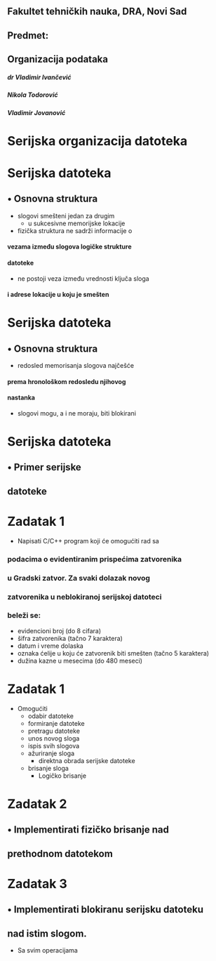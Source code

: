  ## Fakultet tehničkih nauka, DRA, Novi Sad

## Predmet:

## Organizacija podataka

##### dr Vladimir Ivančević

##### Nikola Todorović

##### Vladimir Jovanović


# Serijska organizacija datoteka


# Serijska datoteka

## • Osnovna struktura

- slogovi smešteni jedan za drugim
    - u sukcesivne memorijske lokacije
- fizička struktura ne sadrži informacije o

#### vezama između slogova logičke strukture

#### datoteke

- ne postoji veza između vrednosti ključa sloga

#### i adrese lokacije u koju je smešten


# Serijska datoteka

## • Osnovna struktura

- redosled memorisanja slogova najčešće

#### prema hronološkom redosledu njihovog

#### nastanka

- slogovi mogu, a i ne moraju, biti blokirani


# Serijska datoteka

## • Primer serijske

## datoteke


# Zadatak 1

- Napisati C/C++ program koji će omogućiti rad sa

### podacima o evidentiranim prispećima zatvorenika

### u Gradski zatvor. Za svaki dolazak novog

### zatvorenika u neblokiranoj serijskoj datoteci

### beleži se:

- evidencioni broj (do 8 cifara)
- šifra zatvorenika (tačno 7 karaktera)
- datum i vreme dolaska
- oznaka ćelije u koju će zatvorenik biti smešten (tačno 5
    karaktera)
- dužina kazne u mesecima (do 480 meseci)


# Zadatak 1

- Omogućiti
    - odabir datoteke
    - formiranje datoteke
    - pretragu datoteke
    - unos novog sloga
    - ispis svih slogova
    - ažuriranje sloga
       - direktna obrada serijske datoteke
    - brisanje sloga
       - Logičko brisanje


# Zadatak 2

## • Implementirati fizičko brisanje nad

## prethodnom datotekom


# Zadatak 3

## • Implementirati blokiranu serijsku datoteku

## nad istim slogom.

- Sa svim operacijama


